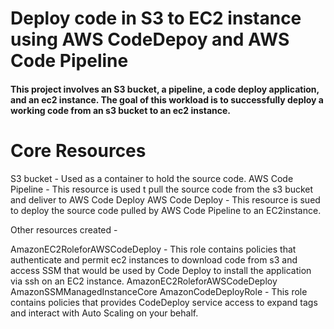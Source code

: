 # Deploy code in S3 to EC2 instance using AWS CodeDepoy and AWS Code Pipeline

#### This project involves an S3 bucket, a pipeline, a code deploy application, and an ec2 instance. The goal of this workload is to successfully deploy a working code from an s3 bucket to an ec2 instance. 

# Core Resources 
S3 bucket - Used as a container to hold the source code. 
AWS Code Pipeline - This resource is used t pull the source code from the s3 bucket and deliver to AWS Code Deploy
AWS Code Deploy - This resource is sued to deploy the source code pulled by AWS Code Pipeline to an EC2instance. 

Other resources created - 

AmazonEC2RoleforAWSCodeDeploy - This role contains policies that authenticate and permit ec2 instances to download code from s3 and access SSM that would be used by Code Deploy to install the application via ssh on an EC2 instance. 
AmazonEC2RoleforAWSCodeDeploy		
AmazonSSMManagedInstanceCore
AmazonCodeDeployRole - This role contains policies that provides CodeDeploy service access to expand tags and interact with Auto Scaling on your behalf.

